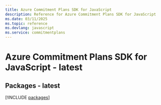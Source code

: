 ```yaml
---
title: Azure Commitment Plans SDK for JavaScript
description: Reference for Azure Commitment Plans SDK for JavaScript
ms.date: 03/11/2025
ms.topic: reference
ms.devlang: javascript
ms.service: commitmentplans
---
```

# Azure Commitment Plans SDK for JavaScript - latest
## Packages - latest
[!INCLUDE [packages](commitment-plans-index.md)]